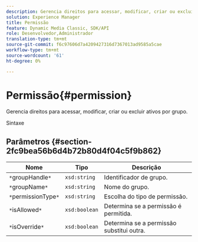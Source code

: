 ```yaml
---
description: Gerencia direitos para acessar, modificar, criar ou excluir ativos por grupo.
solution: Experience Manager
title: Permissão
feature: Dynamic Media Classic, SDK/API
role: Desenvolvedor,Administrador
translation-type: tm+mt
source-git-commit: f6c97606d7a4209427316d7367013ad9585a5cae
workflow-type: tm+mt
source-wordcount: '61'
ht-degree: 0%

---
```



# Permissão{#permission}

Gerencia direitos para acessar, modificar, criar ou excluir ativos por grupo.

Sintaxe

## Parâmetros {#section-2fc9bea56b6d4b72b80d4f04c5f9b862}

| Nome | Tipo | Descrição |
|---|---|---|
| `*`groupHandle`*` | `xsd:string` | Identificador de grupo. |
| `*`groupName`*` | `xsd:string` | Nome do grupo. |
| `*`permissionType`*` | `xsd:string` | Escolha do tipo de permissão. |
| `*`isAllowed`*` | `xsd:boolean` | Determina se a permissão é permitida. |
| `*`isOverride`*` | `xsd:boolean` | Determina se a permissão substitui outra. |

